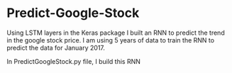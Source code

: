# Predict-Google-Stock
Using LSTM layers in the Keras package I built an RNN to predict the trend in the google stock price. 
I am using 5 years of data to train the RNN to predict the data for January 2017. 

In PredictGoogleStock.py file, I build this RNN 
